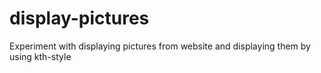# display-pictures
Experiment with displaying pictures from website and displaying them by using kth-style
